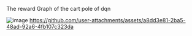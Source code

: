 The reward Graph of the cart pole of dqn

![image](https://github.com/user-attachments/assets/ad15d09e-d97a-42af-b205-4bf58d5510c9)
https://github.com/user-attachments/assets/a8dd3e81-2ba5-48ad-92a6-4fb107c323da

